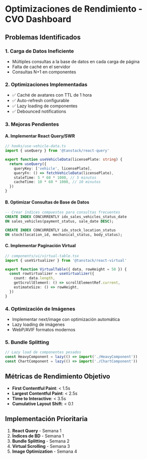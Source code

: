 # Optimizaciones de Rendimiento - CVO Dashboard

## Problemas Identificados

### 1. **Carga de Datos Ineficiente**
- Múltiples consultas a la base de datos en cada carga de página
- Falta de caché en el servidor
- Consultas N+1 en componentes

### 2. **Optimizaciones Implementadas**
- ✅ Caché de avatares con TTL de 1 hora
- ✅ Auto-refresh configurable
- ✅ Lazy loading de componentes
- ✅ Debounced notifications

### 3. **Mejoras Pendientes**

#### A. **Implementar React Query/SWR**
```typescript
// hooks/use-vehicle-data.ts
import { useQuery } from '@tanstack/react-query'

export function useVehicleData(licensePlate: string) {
  return useQuery({
    queryKey: ['vehicle', licensePlate],
    queryFn: () => fetchVehicleData(licensePlate),
    staleTime: 5 * 60 * 1000, // 5 minutos
    cacheTime: 10 * 60 * 1000, // 10 minutos
  })
}
```

#### B. **Optimizar Consultas de Base de Datos**
```sql
-- Crear índices compuestos para consultas frecuentes
CREATE INDEX CONCURRENTLY idx_sales_vehicles_status_date 
ON sales_vehicles(payment_status, sale_date DESC);

CREATE INDEX CONCURRENTLY idx_stock_location_status 
ON stock(location_id, mechanical_status, body_status);
```

#### C. **Implementar Paginación Virtual**
```typescript
// components/ui/virtual-table.tsx
import { useVirtualizer } from '@tanstack/react-virtual'

export function VirtualTable({ data, rowHeight = 50 }) {
  const rowVirtualizer = useVirtualizer({
    count: data.length,
    getScrollElement: () => scrollElementRef.current,
    estimateSize: () => rowHeight,
  })
}
```

### 4. **Optimización de Imágenes**
- Implementar next/image con optimización automática
- Lazy loading de imágenes
- WebP/AVIF formatos modernos

### 5. **Bundle Splitting**
```typescript
// Lazy load de componentes pesados
const HeavyComponent = lazy(() => import('./HeavyComponent'))
const ChartComponent = lazy(() => import('./ChartComponent'))
```

## Métricas de Rendimiento Objetivo

- **First Contentful Paint**: < 1.5s
- **Largest Contentful Paint**: < 2.5s
- **Time to Interactive**: < 3.5s
- **Cumulative Layout Shift**: < 0.1

## Implementación Prioritaria

1. **React Query** - Semana 1
2. **Índices de BD** - Semana 1
3. **Bundle Splitting** - Semana 2
4. **Virtual Scrolling** - Semana 3
5. **Image Optimization** - Semana 4 